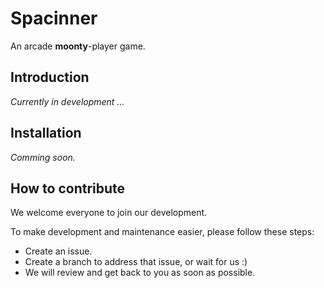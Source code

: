 # Spacinner

An arcade __moonty__-player game.

## Introduction

_Currently in development ..._

## Installation

_Comming soon._

## How to contribute

We welcome everyone to join our development.

To make development and maintenance easier, please follow these steps:
 * Create an issue.
 * Create a branch to address that issue, or wait for us :)
 * We will review and get back to you as soon as possible.
